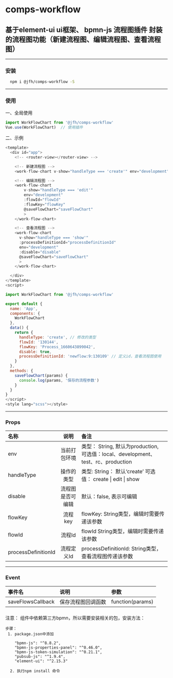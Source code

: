 

# comps-workflow

## 基于element-ui ui框架、 bpmn-js 流程图插件 封装的流程图功能（新建流程图、编辑流程图、查看流程图）
---
### 安装

``` bash
  npm i @jfh/comps-workflow -S
```
---
### 使用

一、全局使用

```javascript
import WorkFlowChart from '@jfh/comps-workflow'
Vue.use(WorkFlowChart)  // 使用插件
```

二、示例
```javascript
<template>
  <div id="app">
    <!-- <router-view></router-view> -->

    <!-- 新建流程图 -->
    <work-flow-chart v-show="handleType === 'create'" env="development" @saveFlowChart="saveFlowChart"></work-flow-chart>

    <!-- 编辑流程图 -->
    <work-flow-chart
        v-show="handleType === 'edit'"
        env="development"
        :flowId="flowId"
        :flowKey="flowKey"
        @saveFlowChart="saveFlowChart"
        >
    </work-flow-chart>

    <!-- 查看流程图 -->
    <work-flow-chart
      v-show="handleType === 'show'"
      :processDefinitionId="processDefinitionId"
      env="development"
      :disable="disable"
      @saveFlowChart="saveFlowChart"
      >
    </work-flow-chart>

  </div>
</template>
<script>

import WorkFlowChart from '@jfh/comps-workflow'

export default {
  name: 'App',
  components: {
    WorkFlowChart
  },
  data() {
    return {
      handleType: 'create', // 修改的类型
      flowId: '130144',
      flowKey: 'Process_1660643899042',
      disable: true,
      processDefinitionId: 'newflow:9:130109' // 定义id，查看流程图使用
    }
  },
  methods: {
    saveFlowChart(params) {
      console.log(params, '保存的流程参数')
    }
  }
}
</script>
<style lang="scss"></style>

```
---
### Props
| 名称       | 说明 |         备注 |
| :--------- | :--: | :----------- |
| env   | 当前打包环境   | 类型： String,  默认为production, 可选值：local、development、test、rc、production |
| handleType |  操作的类型  | 类型:  String： 默认‘create’  可选值： create \| edit \| show |
| disable |  流程图是否可编辑  | 默认：false, 表示可编辑 |
| flowKey |流程key| flowKey: String类型，编辑时需要传递该参数 |
| flowId |流程Id| flowId String类型，编辑时需要传递该参数 |
| processDefinitionId |流程定义Id| processDefinitionId: String类型，查看流程图传递该参数 |
---
### Event
| 事件名       | 说明 |         参数 |
| :--------- | :--- | :----------- |
| saveFlowsCallback |  保存流程图回调函数  | function(params) |
### 

注意： 组件中依赖第三方bpmn，所以需要安装相关的包，安装方法：
  ```
  步骤：
   1. package.json中添加
   
      "bpmn-js": "^8.8.2",
      "bpmn-js-properties-panel": "^0.46.0",
      "bpmn-js-token-simulation": "^0.21.1",
      "pubsub-js": "^1.9.4",
      "element-ui": "^2.15.3"

    2. 执行npm install 命令

  ```
